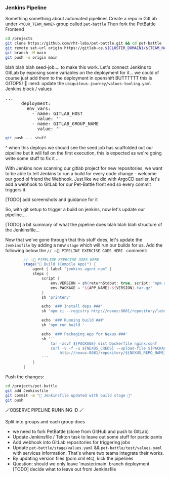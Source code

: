 ### Jenkins Pipeline 

Something something about automated pipelines
Create a repo in GitLab under `<YOUR_TEAM_NAME>` group called `pet-battle` Then fork the PetBattle Frontend

```bash
cd /projects
git clone https://github.com/rht-labs/pet-battle.git && cd pet-battle
git remote set-url origin https://gitlab-ce.${CLUSTER_DOMAIN}/${TEAM_NAME}/pet-battle.git
git branch -M main
git push -u origin main
```

blah blah blah seed-job.... to make this work. Let's connect Jenkins to GitLab by exposing some variables on the deployment for it... we could of course just add them to the deployment in openshift BUTTTTTT this is GITOPS! :muscle: :nerd:
update the `ubiquitous-journey/values-tooling.yaml` Jenkins block / values 
<pre>
...
      deployment:
        env_vars:
          - name: GITLAB_HOST
            value: '<YOUR_GITLAB_HOST>'
          - name: GITLAB_GROUP_NAME
            value: '<YOUR_TEAM_NAME>'
</pre>

```bash
git push ... stuff
```

^ when this deploys we should see the seed job has scaffolded out our pipeline but it will fail on the first execution, this is expected as we're going write some stuff to fix it ...

With Jenkins now scanning our gitlab project for new repositories, we want to be able to tell Jenkins to run a build for every code change - welcome our good ol friend the Webhook. Just like we did with ArgoCD earlier, let's add a webhook to GitLab for our Pet-Battle front end so every commit triggers it. 

[TODO] add screenshots and guidance for it

So, with git setup to trigger a build on jenkins, now let's update our pipeline....

[TODO] a bit summary of what the pipeline does
blah blah blah structure of the Jenkinsfile... 

Now that we've gone through that this stuff does, let's update the `Jenkinsfile` by adding a new `stage` which will run our builds for us. Add the following below the  `// 💥🔨 PIPELINE EXERCISE GOES HERE ` comment:
```groovy
		// 💥🔨 PIPELINE EXERCISE GOES HERE 
		stage("🧰 Build (Compile App)") {
			agent { label "jenkins-agent-npm" }
			steps {
				script {
					env.VERSION = sh(returnStdout: true, script: "npm run version --silent").trim()
					env.PACKAGE = "${APP_NAME}-${VERSION}.tar.gz"
				}
				sh 'printenv'

				echo '### Install deps ###'
				sh 'npm ci --registry http://nexus:8081/repository/labs-npm'

				echo '### Running build ###'
				sh 'npm run build '

				echo '### Packaging App for Nexus ###'
				sh '''
					tar -zcvf ${PACKAGE} dist Dockerfile nginx.conf
					curl -v -f -u ${NEXUS_CREDS} --upload-file ${PACKAGE} \
						http://nexus:8081/repository/${NEXUS_REPO_NAME}/${APP_NAME}/${PACKAGE}
				'''
			}
		}
```

Push the changes:

```bash
cd /projects/pet-battle
git add Jenkinsfile
git commit -m "🌸 Jenkinsfile updated with build stage 🌸"
git push
```


🪄OBSERVE PIPELINE RUNNING :D 
🪄


Split into groups and each group does
- we need to fork PetBattle (clone from GitHub and push to GitLab)
- Update Jenkinsfile / Tekton task to leave out some stuff for participants
- Add webhook into GitLab repositories for triggering jobs
- Update `pet-battle/stage/values.yaml` && `pet-battle/test/values.yaml` with services information. That's where two teams integrate their works.
- By updating version files (pom.xml etc), kick the pipelines
- Question: should we only leave 'master/main' branch deployment
[TODO] decide what to leave out from Jenkinsfile